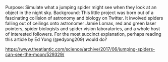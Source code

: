 Purpose: Simulate what a jumping spider might see when they look at an object
         in the night sky.
Background: This little project was born out of a fascinating collision of
            astronomy and biology on Twitter. It involved spiders falling out
            of ceilings onto astronomer Jamie Lomax, red and green laser
            pointers, spider biologists and spider vision laboratories, and a
            whole host of interested followers. For the most succinct
            explanation, perhaps reading this article by Ed Yong (@edyong209)
            would do?

https://www.theatlantic.com/science/archive/2017/06/jumping-spiders-can-see-the-moon/529329/
